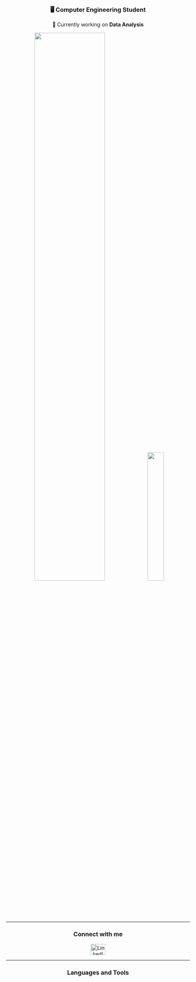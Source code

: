 <div align="center">
 
### 🖥️ Computer Engineering Student  
🔭 Currently working on **Data Analysis**

</div>

<p align="center">
  <img width="62%" src="http://github-profile-summary-cards.vercel.app/api/cards/profile-details?username=kiamisa&theme=github_dark" />
  <img width="30%" src="http://github-profile-summary-cards.vercel.app/api/cards/most-commit-language?username=kiamisa&theme=github_dark" />
</p>

---

<h3 align="center">Connect with me</h3>
<p align="center">
  <a href="https://linkedin.com/in/silas-cerqueira" target="_blank">
    <img src="https://raw.githubusercontent.com/rahuldkjain/github-profile-readme-generator/master/src/images/icons/Social/linked-in-alt.svg" alt="LinkedIn" height="30" width="40" />
  </a>
</p>

---

<h3 align="center">Languages and Tools</h3>

